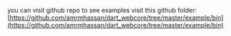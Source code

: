 you can visit github repo to see examples
visit this github folder: [https://github.com/amrmhassan/dart_webcore/tree/master/example/bin](https://github.com/amrmhassan/dart_webcore/tree/master/example/bin)